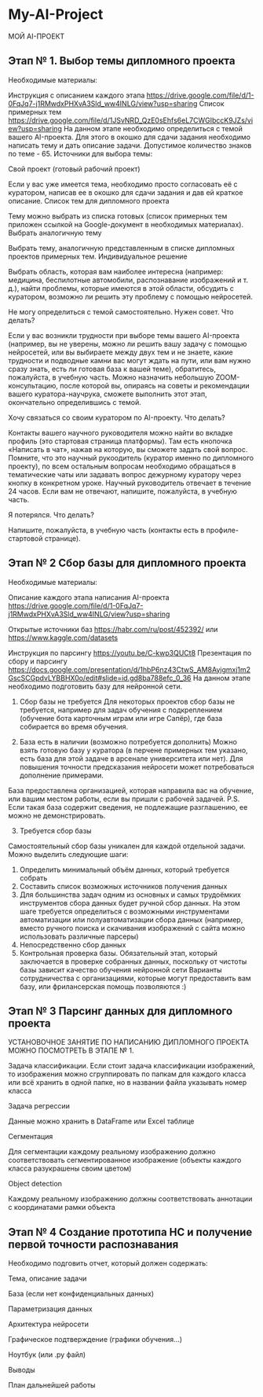 # My-AI-Project
МОЙ AI-ПРОЕКТ

## Этап № 1. Выбор темы дипломного проекта

Необходимые материалы:

Инструкция с описанием каждого этапа https://drive.google.com/file/d/1-0FqJq7-j1RMwdxPHXvA3Sld_ww4INLG/view?usp=sharing
Список примерных тем https://drive.google.com/file/d/1JSvNRD_QzE0sEhfs6eL7CWGIbccK9JZs/view?usp=sharing
На данном этапе необходимо определиться с темой вашего AI-проекта. Для этого в окошко для сдачи задания необходимо написать тему и дать описание задачи. Допустимое количество знаков по теме - 65.
Источники для выбора темы:

Свой проект (готовый рабочий проект)

Если у вас уже имеется тема, необходимо просто согласовать её с куратором, написав ее в окошко для сдачи задания и дав ей краткое описание.
Список тем для дипломного проекта

Тему можно выбрать из списка готовых (список примерных тем приложен ссылкой на Google-документ в необходимых материалах).
Выбрать аналогичную тему

Выбрать тему, аналогичную представленным в списке дипломных проектов примерных тем.
Индивидуальное решение

Выбрать область, которая вам наиболее интересна (например: медицина, беспилотные автомобили, распознавание изображений и т. д.), найти проблемы, которые имеются в этой области, обсудить с куратором, возможно ли решить эту проблему с помощью нейросетей.

Не могу определиться с темой самостоятельно. Нужен совет. Что делать?

Если у вас возникли трудности при выборе темы вашего AI-проекта (например, вы не уверены, можно ли решить вашу задачу с помощью нейросетей, или вы выбираете между двух тем и не знаете, какие трудности и подводные камни вас могут ждать на пути, или вам нужно сразу знать, есть ли готовая база к вашей теме), обратитесь, пожалуйста, в учебную часть. Можно назначить небольшую ZOOM-консультацию, после которой вы, опираясь на советы и рекомендации вашего куратора-научрука, сможете выполнить этот этап, окончательно определившись с темой.

Хочу связаться со своим куратором по AI-проекту. Что делать?

Контакты вашего научного руководителя можно найти во вкладке профиль (это стартовая страница платформы). Там есть кнопочка «‎Написать в чат», нажав на которую, вы сможете задать свой вопрос. Помните, что это научный рукоодитель (куратор именно по дипломного проекту), по всем остальным вопросам необходимо обращаться в тематические чаты или задавать вопрос дежурному куратору через кнопку в конкретном уроке. Научный руководитель отвечает в течение 24 часов. Если вам не отвечают, напишите, пожалуйста, в учебную часть.

Я потерялся. Что делать?

Напишите, пожалуйста, в учебную часть (контакты есть в профиле-стартовой странице).

## Этап № 2 Сбор базы для дипломного проекта

Необходимые материалы:

Описание каждого этапа написания AI-проекта https://drive.google.com/file/d/1-0FqJq7-j1RMwdxPHXvA3Sld_ww4INLG/view?usp=sharing

Открытые источники баз https://habr.com/ru/post/452392/ или https://www.kaggle.com/datasets

Инструкция по парсингу https://youtu.be/C-kwp3QUCt8
Презентация по сбору и парсингу https://docs.google.com/presentation/d/1hbP6nz43CtwS_AM8Ayigmxj1m2GscSCGpdvLYBBHX0o/edit#slide=id.gd8ba788efc_0_36
На данном этапе необходимо подготовить базу для нейронной сети.

1. Сбор базы не требуется
Для некоторых проектов сбор базы не требуется, например для задач обучения с подкреплением (обучение бота карточным играм или игре Сапёр), где база собирается во время обучения.

2. База есть в наличии (возможно потребуется дополнить)
Можно взять готовую базу у куратора (в перчене примерных тем указано, есть база для этой задаче в арсенале университета или нет). Для повышения точности предсказания нейросети может потребоваться дополнение примерами.

База предоставлена организацией, которая направила вас на обучение, или вашим местом работы, если вы пришли с рабочей задачей.
P.S.  Если такая база содержит сведения, не подлежащие разглашению, ее можно не демонстрировать.

3. Требуется сбор базы

Самостоятельный сбор базы уникален для каждой отдельной задачи. Можно выделить следующие шаги:
1. Определить минимальный объём данных, который требуется собрать
2. Составить список возможных источников получения данных
3. Для большинства задач одним из основных и самых трудоёмких инструментов сбора данных будет ручной сбор данных. На этом шаге требуется определиться с возможными инструментами автоматизации или полуавтоматизации сбора данных (например, вместо ручного поиска и скачивания изображений с сайта можно использовать различные парсеры)
4. Непосредственно сбор данных
5. Контрольная проверка базы. Обязательный этап, который заключается в проверке собранных данных, поскольку от чистоты базы зависит качество обучения нейронной сети
Варианты сотрудничества с организациями, которые могут предоставить вам базу, или фрилансерская помощь позволяются :)


## Этап № 3 Парсинг данных для дипломного проекта

УСТАНОВОЧНОЕ ЗАНЯТИЕ ПО НАПИСАНИЮ  ДИПЛОМНОГО ПРОЕКТА МОЖНО ПОСМОТРЕТЬ В ЭТАПЕ № 1.
 

Задача классификации.
Если стоит задача классификации изображений, то изображения можно сгруппировать по папкам для каждого класса или всё хранить в одной папке, но в названии файла указывать номер класса


 

Задача регрессии

Данные можно хранить в DataFrame или Excel таблице




 

Сегментация

Для сегментации каждому реальному изображению должно соответствовать сегментированное изображение (объекты каждого класса разукрашены своим цветом)

 

Object detection

Каждому реальному изображению должны соответствовать аннотации с координатами рамки объекта





## Этап № 4 Создание прототипа НС и получение первой точности распознавания

Необходимо подговить отчет, который должен содержать:

Тема, описание задачи

База (если нет конфиденциальных данных)

Параметризация данных

Архитектура нейросети

Графическое подтверждение (графики обучения…)

Ноутбук (или .py файл)

Выводы

План дальнейшей работы
